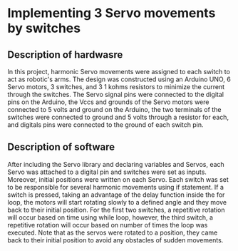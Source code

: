 # Implementing 3 Servo movements by switches

## Description of hardwasre
In this project, harmonic Servo movements were assigned to each switch to act as robotic's arms. The design was constructed using an Arduino UNO, 6 Servo motors, 3 switches, and 3 1 kohms resistors to minimize the current through the switches. The Servo signal pins were connected to the digital pins on the Arduino, the Vccs and grounds of the Servo motors were connected to 5 volts and ground on the Arduino, the two terminals of the switches were connected to ground and 5 volts through a resistor for each, and digitals pins were connected to the ground of each switch pin. 

## Description of software
After including the Servo library and declaring variables and Servos, each Servo was attached to a digital pin and switches were set as inputs. Moreover, initial positions were written on each Servo. Each switch was set to be responsible for several harmonic movements using if statement. If a switch is pressed, taking an advantage of the delay function inside the for loop, the motors will start rotating slowly to a defined angle and they move back to their initial position. For the first two switches, a repetitive rotation will occur based on time using while loop, however, the third switch, a repetitive rotation will occur based on number of times the loop was executed.
Note that as the servos were rotated to a position, they came back to their initial position to avoid any obstacles of sudden movements.

